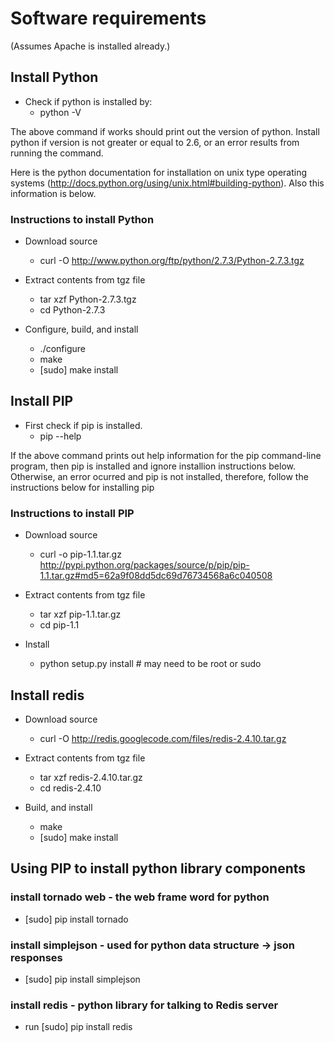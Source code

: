 # Software requirements 


(Assumes Apache is installed already.)


## Install Python
* Check if python is installed by:
	* python -V


The above command if works should print out the version of python. Install python if version is not greater or equal to 2.6, or an error results from running the command.


Here is the python documentation for installation on unix type operating systems (http://docs.python.org/using/unix.html#building-python). Also this information is below.


### Instructions to install Python
* Download source 
	* curl -O http://www.python.org/ftp/python/2.7.3/Python-2.7.3.tgz


* Extract contents from tgz file
	* tar xzf Python-2.7.3.tgz
	* cd Python-2.7.3


* Configure, build, and install
	* ./configure
	* make
	* [sudo] make install




## Install PIP
* First check if pip is installed.
	* pip --help


If the above command prints out help information for the pip command-line program, then pip is installed and ignore installion instructions below. Otherwise, an error ocurred and pip is not installed, therefore, follow the instructions below for installing pip


### Instructions to install PIP
* Download source
	* curl -o pip-1.1.tar.gz http://pypi.python.org/packages/source/p/pip/pip-1.1.tar.gz#md5=62a9f08dd5dc69d76734568a6c040508


* Extract contents from tgz file
	* tar xzf pip-1.1.tar.gz
	* cd pip-1.1


* Install
	* python setup.py install # may need to be root or sudo




## Install redis

* Download source
	* curl -O http://redis.googlecode.com/files/redis-2.4.10.tar.gz


* Extract contents from tgz file
	* tar xzf redis-2.4.10.tar.gz
	* cd redis-2.4.10


* Build, and install
	* make
	* [sudo] make install


## Using PIP to install python library components
### install tornado web - the web frame word for python
* [sudo] pip install tornado

### install simplejson - used for python data structure -> json responses
* [sudo] pip install simplejson

### install redis - python library for talking to Redis server
* run [sudo] pip install redis
